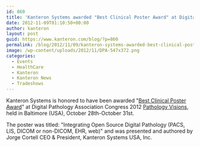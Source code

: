 ```yaml
---
id: 860
title: 'Kanteron Systems awarded "Best Clinical Poster Award" at Digital Pathology Association Congress'
date: 2012-11-09T01:10:50+00:00
author: kanteron
layout: post
guid: https://www.kanteron.com/blog/?p=860
permalink: /blog/2012/11/09/kanteron-systems-awarded-best-clinical-poster-award-at-digital-pathology-association-congress/
image: /wp-content/uploads/2012/11/DPA-547x372.png
categories:
  - Events
  - HealthCare
  - Kanteron
  - Kanteron News
  - Tradeshows
---
```

Kanteron Systems is honored to have been awarded "<a title="https://digitalpathologyassociation.org/poster-presenters" href="https://digitalpathologyassociation.org/poster-presenters" target="_blank">Best Clinical Poster Award</a>" at Digital Pathology Association Congress 2012 <a title="https://digitalpathologyassociation.org/pathology-visions-2012" href="https://digitalpathologyassociation.org/pathology-visions-2012" target="_blank">Pathology Visions</a>, held in Baltimore (USA), October 28th-October 31st.

The poster was titled: "Integrating Open Source Digital Pathology (PACS, LIS, DICOM or non-DICOM, EHR, web)" and was presented and authored by Jorge Cortell CEO & President, Kanteron Systems USA, Inc.